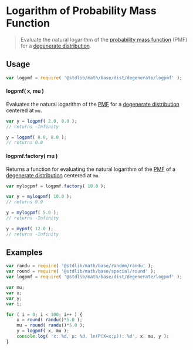 # Logarithm of Probability Mass Function

> Evaluate the natural logarithm of the [probability mass function][pmf] (PMF) for a [degenerate distribution][degenerate-distribution].

<section class="intro">

</section>

<!-- /.intro -->

<section class="usage">

## Usage

```javascript
var logpmf = require( '@stdlib/math/base/dist/degenerate/logpmf' );
```

#### logpmf( x, mu )

Evaluates the natural logarithm of the [PMF][pmf] for a [degenerate distribution][degenerate-distribution] centered at `mu`.

```javascript
var y = logpmf( 2.0, 8.0 );
// returns -Infinity

y = logpmf( 8.0, 8.0 );
// returns 0.0
```

#### logpmf.factory( mu )

Returns a function for evaluating the natural logarithm of the [PMF][pmf] of a [degenerate distribution][degenerate-distribution] centered at `mu`.

```javascript
var mylogpmf = logpmf.factory( 10.0 );

var y = mylogpmf( 10.0 );
// returns 0.0

y = mylogpmf( 5.0 );
// returns -Infinity

y = mypmf( 12.0 );
// returns -Infinity
```

</section>

<!-- /.usage -->

<section class="examples">

## Examples

```javascript
var randu = require( '@stdlib/math/base/random/randu' );
var round = require( '@stdlib/math/base/special/round' );
var logpmf = require( '@stdlib/math/base/dist/degenerate/logpmf' );

var mu;
var x;
var y;
var i;

for ( i = 0; i < 100; i++ ) {
    x = round( randu()*5.0 );
    mu = round( randu()*5.0 );
    y = logpmf( x, mu );
    console.log( 'x: %d, µ: %d, ln(P(X=x;µ)): %d', x, mu, y );
}
```

</section>

<!-- /.examples -->

<section class="links">

[pmf]: https://en.wikipedia.org/wiki/Probability_mass_function

[degenerate-distribution]: https://en.wikipedia.org/wiki/Degenerate_distribution

</section>

<!-- /.links -->
